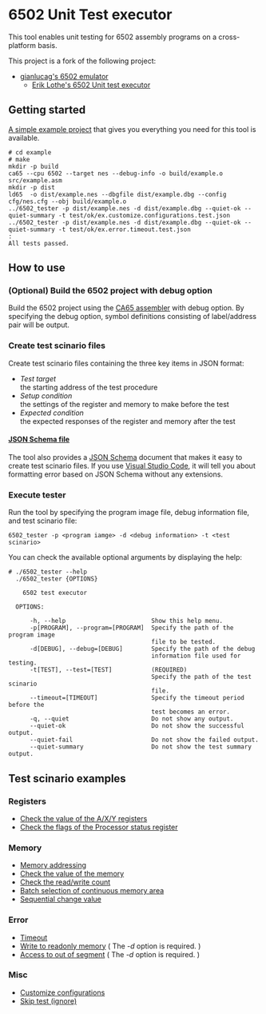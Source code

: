 # 6502 Unit Test executor
This tool enables unit testing for 6502 assembly programs on a cross-platform basis. 

This project is a fork of the following project:
- [gianlucag's 6502 emulator](https://github.com/gianlucag/mos6502)
  - [Erik Lothe's 6502 Unit test executor](https://github.com/89erik/6502_test_executor)

## Getting started
[A simple example project](https://github.com/AsaiYusuke/6502_test_executor/tree/master/example) that gives you everything you need for this tool is available.

```
# cd example
# make
mkdir -p build
ca65 --cpu 6502 --target nes --debug-info -o build/example.o src/example.asm
mkdir -p dist
ld65  -o dist/example.nes --dbgfile dist/example.dbg --config cfg/nes.cfg --obj build/example.o
../6502_tester -p dist/example.nes -d dist/example.dbg --quiet-ok --quiet-summary -t test/ok/ex.customize.configurations.test.json
../6502_tester -p dist/example.nes -d dist/example.dbg --quiet-ok --quiet-summary -t test/ok/ex.error.timeout.test.json
:
All tests passed.
```

## How to use

### (Optional) Build the 6502 project with debug option
Build the 6502 project using the [CA65 assembler](https://cc65.github.io/doc/ca65.html) with debug option.
By specifying the debug option, symbol definitions consisting of label/address pair will be output.

### Create test scinario files
Create test scinario files containing the three key items in JSON format:

- *Test target*  
the starting address of the test procedure
- *Setup condition*  
the settings of the register and memory to make before the test
- *Expected condition*  
the expected responses of the register and memory after the test

#### [JSON Schema file](https://github.com/AsaiYusuke/6502_test_executor/blob/master/schema/testcase.schema.json)
The tool also provides a [JSON Schema](https://json-schema.org/) document that makes it easy to create test scinario files.
If you use [Visual Studio Code](https://code.visualstudio.com/), it will tell you about formatting error based on JSON Schema without any extensions.

### Execute tester
Run the tool by specifying the program image file, debug information file, and test scinario file:

```
6502_tester -p <program iamge> -d <debug information> -t <test scinario>
```

You can check the available optional arguments by displaying the help:

```
# ./6502_tester --help
  ./6502_tester {OPTIONS}

    6502 test executor

  OPTIONS:

      -h, --help                        Show this help menu.
      -p[PROGRAM], --program=[PROGRAM]  Specify the path of the program image
                                        file to be tested.
      -d[DEBUG], --debug=[DEBUG]        Specify the path of the debug
                                        information file used for testing.
      -t[TEST], --test=[TEST]           (REQUIRED)
                                        Specify the path of the test scinario
                                        file.
      --timeout=[TIMEOUT]               Specify the timeout period before the
                                        test becomes an error.
      -q, --quiet                       Do not show any output.
      --quiet-ok                        Do not show the successful output.
      --quiet-fail                      Do not show the failed output.
      --quiet-summary                   Do not show the test summary output.

```

## Test scinario examples

### Registers
- [Check the value of the A/X/Y registers](https://github.com/AsaiYusuke/6502_test_executor/blob/master/example/test/ex.register.axy.value.test.json)
- [Check the flags of the Processor status register](https://github.com/AsaiYusuke/6502_test_executor/blob/master/example/test/ex.register.status.flag.test.json)

### Memory
- [Memory addressing](https://github.com/AsaiYusuke/6502_test_executor/blob/master/example/test/ex.memory.addressing.test.json)
- [Check the value of the memory](https://github.com/AsaiYusuke/6502_test_executor/blob/master/example/test/ex.memory.value.check.test.json)
- [Check the read/write count](https://github.com/AsaiYusuke/6502_test_executor/blob/master/example/test/ex.memory.count.check.test.json)
- [Batch selection of continuous memory area](https://github.com/AsaiYusuke/6502_test_executor/blob/master/example/test/ex.memory.contiguous.memory.area.test.json)
- [Sequential change value](https://github.com/AsaiYusuke/6502_test_executor/blob/master/example/test/ex.memory.sequential.change.value.test.json)

### Error
- [Timeout](https://github.com/AsaiYusuke/6502_test_executor/blob/master/example/test/ex.error.timeout.test.json)
- [Write to readonly memory](https://github.com/AsaiYusuke/6502_test_executor/blob/master/example/test/ex.error.readonly.test.json) ( The *-d* option is required. )
- [Access to out of segment](https://github.com/AsaiYusuke/6502_test_executor/blob/master/example/test/ex.error.out_of_segment.test.json) ( The *-d* option is required. )

### Misc
- [Customize configurations](https://github.com/AsaiYusuke/6502_test_executor/blob/master/example/test/ex.customize.configurations.test.json)
- [Skip test (ignore)](https://github.com/AsaiYusuke/6502_test_executor/blob/master/example/test/ex.skip.test.json)
